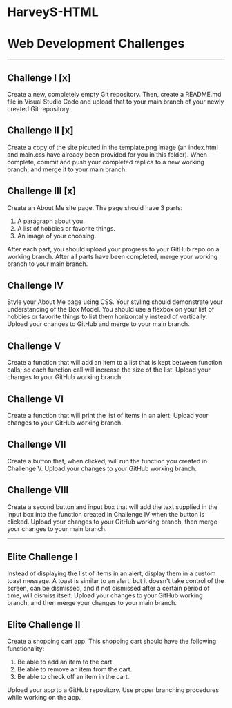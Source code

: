 # HarveyS-HTML

# Web Development Challenges

---

## Challenge I [x]

Create a new, completely empty Git repository. Then, create a README.md file in Visual Studio Code and upload that to your main branch of your newly created Git repository.

## Challenge II [x]

Create a copy of the site picuted in the template.png image (an index.html and main.css have already been provided for you in this folder).
When complete, commit and push your completed replica to a new working branch, and merge it to your main branch.

## Challenge III [x]

Create an About Me site page. The page should have 3 parts:

1. A paragraph about you.
2. A list of hobbies or favorite things.
3. An image of your choosing.

After each part, you should upload your progress to your GitHub repo on a working branch. After all parts have been completed, merge your working branch to your main branch.

## Challenge IV

Style your About Me page using CSS. Your styling should demonstrate your understanding of the Box Model. You should use a flexbox on your list of hobbies or favorite things to list them horizontally instead of vertically. Upload your changes to GitHub and merge to your main branch.

## Challenge V

Create a function that will add an item to a list that is kept between function calls; so each function call will increase the size of the list. Upload your changes to your GitHub working branch.

## Challenge VI

Create a function that will print the list of items in an alert. Upload your changes to your GitHub working branch.

## Challenge VII

Create a button that, when clicked, will run the function you created in Challenge V. Upload your changes to your GitHub working branch.

## Challenge VIII

Create a second button and input box that will add the text supplied in the input box into the function created in Challenge IV when the button is clicked. Upload your changes to your GitHub working branch, then merge your changes to your main branch.

---

## Elite Challenge I

Instead of displaying the list of items in an alert, display them in a custom toast message. A toast is similar to an alert, but it doesn't take control of the screen, can be dismissed, and if not dismissed after a certain period of time, will dismiss itself. Upload your changes to your GitHub working branch, and then merge your changes to your main branch.

## Elite Challenge II

Create a shopping cart app. This shopping cart should have the following functionality:

1. Be able to add an item to the cart.
2. Be able to remove an item from the cart.
3. Be able to check off an item in the cart.

Upload your app to a GitHub repository. Use proper branching procedures while working on the app.
